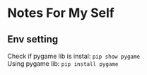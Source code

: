 # Notes For My Self

## Env setting

Check if pygame lib is instal: `pip show pygame`  
Using pygame lib: `pip install pygame`  
